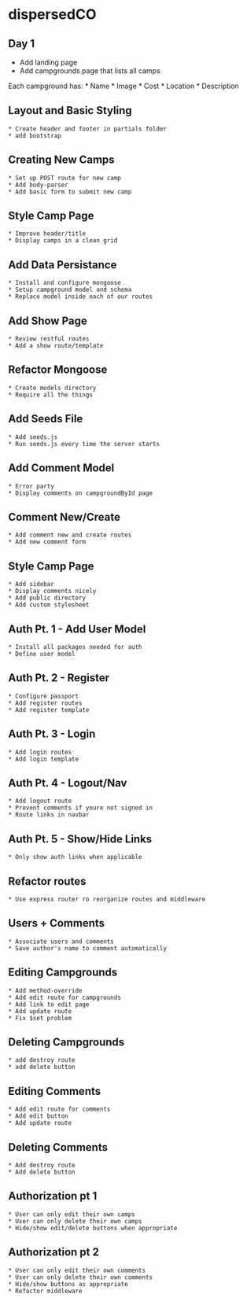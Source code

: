 # dispersedCO

## Day 1
* Add landing page
* Add campgrounds page that lists all camps

Each campground has:
    * Name
    * Image
    * Cost
    * Location
    * Description

## Layout and Basic Styling
    * Create header and footer in partials folder
    * add bootstrap

## Creating New Camps
    * Set up POST route for new camp
    * Add body-parser
    * Add basic form to submit new camp

## Style Camp Page
    * Improve header/title
    * Display camps in a clean grid

## Add Data Persistance
    * Install and configure mongoose
    * Setup campground model and schema
    * Replace model inside each of our routes

## Add Show Page
    * Review restful routes
    * Add a show route/template

## Refactor Mongoose
    * Create models directory
    * Require all the things

## Add Seeds File
    * Add seeds.js
    * Run seeds.js every time the server starts

## Add Comment Model
    * Error party
    * Display comments on campgroundById page

## Comment New/Create
    * Add comment new and create routes
    * Add new comment form

## Style Camp Page
    * Add sidebar
    * Display comments nicely
    * Add public directory
    * Add custom stylesheet

## Auth Pt. 1 - Add User Model
    * Install all packages needed for auth
    * Define user model

## Auth Pt. 2 - Register
    * Configure passport
    * Add register routes
    * Add register template

## Auth Pt. 3 - Login
    * Add login routes
    * Add login template

## Auth Pt. 4 - Logout/Nav
    * Add logout route
    * Prevent comments if youre not signed in
    * Route links in navbar

## Auth Pt. 5 - Show/Hide Links
    * Only show auth links when applicable

## Refactor routes
    * Use express router ro reorganize routes and middleware

## Users + Comments
    * Associate users and comments
    * Save author's name to comment automatically    

## Editing Campgrounds
    * Add method-override
    * Add edit route for campgrounds
    * Add link to edit page
    * Add update route
    * Fix $set problem

## Deleting Campgrounds
    * add destroy route
    * add delete button

## Editing Comments
    * Add edit route for comments
    * Add edit button
    * Add update route

## Deleting Comments
    * Add destroy route
    * Add delete button

## Authorization pt 1
    * User can only edit their own camps
    * User can only delete their own camps
    * Hide/show edit/delete buttons when appropriate

## Authorization pt 2
    * User can only edit their own comments
    * User can only delete their own comments
    * Hide/show buttons as appropriate
    * Refactor middleware
